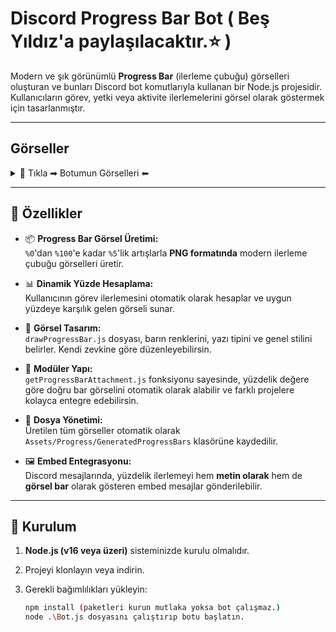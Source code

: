 # Discord Progress Bar Bot ( Beş Yıldız'a paylaşılacaktır.⭐ )

Modern ve şık görünümlü **Progress Bar** (ilerleme çubuğu) görselleri oluşturan ve bunları Discord bot komutlarıyla kullanan bir Node.js projesidir. Kullanıcıların görev, yetki veya aktivite ilerlemelerini görsel olarak göstermek için tasarlanmıştır.

---

## Görseller

<details>
  <summary>📸 Tıkla ➡ Botumun Görselleri ⬅</summary>

  <br>

  | Bar Komutları 1 | Bar Komutları 2 |
  |----------|----------|
  | <img src="https://github.com/user-attachments/assets/5490e6aa-be9c-47de-9720-aad466315c79" width="360" /> | <img src="https://github.com/user-attachments/assets/c9423330-f485-46e5-adf3-a04640971c41" width="360" /> |

  <br>

  | Görev Komutları | Görsel Kaydetme |
  |----------|----------|
  | <img src="https://github.com/user-attachments/assets/8359e955-6461-490f-b98b-bcfaa1bdad1e" width="360" /> | <img src="https://github.com/user-attachments/assets/7b5bfc29-85a0-4f15-a285-6688de4d87fb" width="360" /> |

  <br>

  | Terminal Ekranı |
  |-----------------|
  | <img src="https://github.com/user-attachments/assets/a92d3f5b-c57d-425d-ae0f-6b9d1f546b24" width="700" /> |

</details>

---

## 🚀 Özellikler

- 📦 **Progress Bar Görsel Üretimi:**  
  `%0`'dan `%100`'e kadar `%5`'lik artışlarla **PNG formatında** modern ilerleme çubuğu görselleri üretir.

- 📊 **Dinamik Yüzde Hesaplama:**  
  Kullanıcının görev ilerlemesini otomatik olarak hesaplar ve uygun yüzdeye karşılık gelen görseli sunar.

- 🎨 **Görsel Tasarım:**  
  `drawProgressBar.js` dosyası, barın renklerini, yazı tipini ve genel stilini belirler. Kendi zevkine göre düzenleyebilirsin.

- 🧩 **Modüler Yapı:**  
  `getProgressBarAttachment.js` fonksiyonu sayesinde, yüzdelik değere göre doğru bar görselini otomatik olarak alabilir ve farklı projelere kolayca entegre edebilirsin.

- 📁 **Dosya Yönetimi:**  
  Üretilen tüm görseller otomatik olarak  
  `Assets/Progress/GeneratedProgressBars` klasörüne kaydedilir.

- 🖼️ **Embed Entegrasyonu:**  
  Discord mesajlarında, yüzdelik ilerlemeyi hem **metin olarak** hem de **görsel bar** olarak gösteren embed mesajlar gönderilebilir.

---

## 🔧 Kurulum

1. **Node.js (v16 veya üzeri)** sisteminizde kurulu olmalıdır.

2. Projeyi klonlayın veya indirin.

3. Gerekli bağımlılıkları yükleyin:

   ```bash
   npm install (paketleri kurun mutlaka yoksa bot çalışmaz.)
   node .\Bot.js dosyasını çalıştırıp botu başlatın.


   

   

